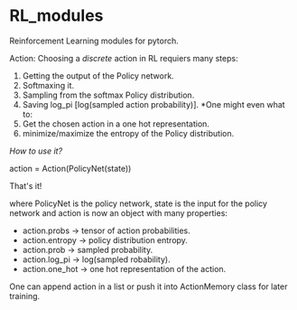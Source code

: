# RL_modules
Reinforcement Learning modules for pytorch.

Action:
Choosing a *discrete* action in RL requiers many steps:
1. Getting the output of the Policy network.
2. Softmaxing it.
3. Sampling from the softmax Policy distribution.
4. Saving log_pi [log(sampled action probability)].
*One might even what to:
5. Get the chosen action in a one hot representation.
6. minimize/maximize the entropy of the Policy distribution.

*How to use it?*

action = Action(PolicyNet(state))

That's it!

where PolicyNet is the policy network, state is the input for the policy network and
action is now an object with many properties:
- action.probs -> tensor of action probabilities.
- action.entropy -> policy distribution entropy.
- action.prob -> sampled probability.
- action.log_pi -> log(sampled robability).
- action.one_hot -> one hot representation of the action.

One can append action in a list or push it into ActionMemory class for later training.
